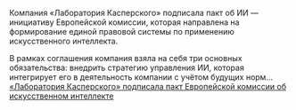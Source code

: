 <!--2025-01-17 12:29:12-->
<div class="yb">
  <div class="rss smaller1 habr"><p>Компания «Лаборатория Касперского» подписала пакт об ИИ — инициативу Европейской комиссии, которая направлена на формирование единой правовой системы по применению искусственного интеллекта.&nbsp;</p><p>В рамках соглашения компания взяла на себя три основных обязательства: внедрить стратегию управления ИИ, которая интегрирует его в деятельность компании с учётом будущих норм... <br><a class="light" href="https://habr.com/ru/news/874442/?utm_source=habrahabr&utm_medium=rss&utm_campaign=874442">«Лаборатория Касперского» подписала пакт Европейской комиссии об искусственном интеллекте</a></div>
</div>
